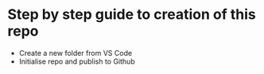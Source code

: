 # Step by step guide to creation of this repo

- Create a new folder from VS Code
- Initialise repo and publish to Github
